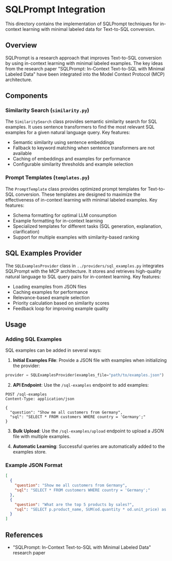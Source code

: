 # SQLPrompt Integration

This directory contains the implementation of SQLPrompt techniques for in-context learning with minimal labeled data for Text-to-SQL conversion.

## Overview

SQLPrompt is a research approach that improves Text-to-SQL conversion by using in-context learning with minimal labeled examples. The key ideas from the research paper "SQLPrompt: In-Context Text-to-SQL with Minimal Labeled Data" have been integrated into the Model Context Protocol (MCP) architecture.

## Components

### Similarity Search (`similarity.py`)

The `SimilaritySearch` class provides semantic similarity search for SQL examples. It uses sentence transformers to find the most relevant SQL examples for a given natural language query. Key features:

- Semantic similarity using sentence embeddings
- Fallback to keyword matching when sentence transformers are not available
- Caching of embeddings and examples for performance
- Configurable similarity thresholds and example selection

### Prompt Templates (`templates.py`)

The `PromptTemplate` class provides optimized prompt templates for Text-to-SQL conversion. These templates are designed to maximize the effectiveness of in-context learning with minimal labeled examples. Key features:

- Schema formatting for optimal LLM consumption
- Example formatting for in-context learning
- Specialized templates for different tasks (SQL generation, explanation, clarification)
- Support for multiple examples with similarity-based ranking

## SQL Examples Provider

The `SQLExamplesProvider` class in `../providers/sql_examples.py` integrates SQLPrompt with the MCP architecture. It stores and retrieves high-quality natural language to SQL query pairs for in-context learning. Key features:

- Loading examples from JSON files
- Caching examples for performance
- Relevance-based example selection
- Priority calculation based on similarity scores
- Feedback loop for improving example quality

## Usage

### Adding SQL Examples

SQL examples can be added in several ways:

1. **Initial Examples File**: Provide a JSON file with examples when initializing the provider:

```python
provider = SQLExamplesProvider(examples_file="path/to/examples.json")
```

2. **API Endpoint**: Use the `/sql-examples` endpoint to add examples:

```http
POST /sql-examples
Content-Type: application/json

{
  "question": "Show me all customers from Germany",
  "sql": "SELECT * FROM customers WHERE country = 'Germany';"
}
```

3. **Bulk Upload**: Use the `/sql-examples/upload` endpoint to upload a JSON file with multiple examples.

4. **Automatic Learning**: Successful queries are automatically added to the examples store.

### Example JSON Format

```json
[
  {
    "question": "Show me all customers from Germany",
    "sql": "SELECT * FROM customers WHERE country = 'Germany';"
  },
  {
    "question": "What are the top 5 products by sales?",
    "sql": "SELECT p.product_name, SUM(od.quantity * od.unit_price) as total_sales FROM order_details od JOIN products p ON od.product_id = p.product_id GROUP BY p.product_name ORDER BY total_sales DESC LIMIT 5;"
  }
]
```

## References

- "SQLPrompt: In-Context Text-to-SQL with Minimal Labeled Data" research paper 